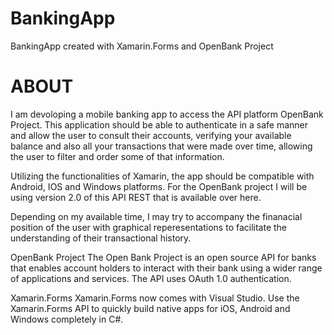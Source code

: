 # BankingApp
BankingApp created with Xamarin.Forms and OpenBank Project

# ABOUT 

I am devoloping a mobile banking app to access the API platform OpenBank Project.
This application should be able to authenticate in a safe manner and allow the user to consult their accounts, verifying your available balance and also all your transactions that were made over time, allowing the user to filter and order some of that information.

Utilizing the functionalities of Xamarin, the app should be compatible with Android, IOS and Windows platforms. For the OpenBank project I will be using version 2.0 of this API REST that is available over here.

Depending on my available time, I may try to accompany the finanacial position of the user with graphical reperesentations to facilitate the understanding of their transactional history.

OpenBank Project 
The Open Bank Project is an open source API for banks that enables account holders to interact with their bank using a wider range of applications and services.
The API uses OAuth 1.0 authentication.

Xamarin.Forms
Xamarin.Forms now comes with Visual Studio. Use the Xamarin.Forms API to quickly build native apps for iOS, Android and Windows completely in C#. 



